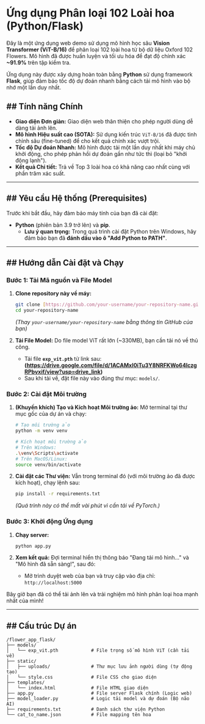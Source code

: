 # Ứng dụng Phân loại 102 Loài hoa (Python/Flask)

Đây là một ứng dụng web demo sử dụng mô hình học sâu **Vision Transformer (ViT-B/16)** để phân loại 102 loài hoa từ bộ dữ liệu Oxford 102 Flowers. Mô hình đã được huấn luyện và tối ưu hóa để đạt độ chính xác **~91.9%** trên tập kiểm tra.

Ứng dụng này được xây dựng hoàn toàn bằng **Python** sử dụng framework **Flask**, giúp đảm bảo tốc độ dự đoán nhanh bằng cách tải mô hình vào bộ nhớ một lần duy nhất.

## ## Tính năng Chính

* **Giao diện Đơn giản:** Giao diện web thân thiện cho phép người dùng dễ dàng tải ảnh lên.
* **Mô hình Hiệu suất cao (SOTA):** Sử dụng kiến trúc `ViT-B/16` đã được tinh chỉnh sâu (fine-tuned) để cho kết quả chính xác vượt trội.
* **Tốc độ Dự đoán Nhanh:** Mô hình được tải một lần duy nhất khi máy chủ khởi động, cho phép phản hồi dự đoán gần như tức thì (loại bỏ "khởi động lạnh").
* **Kết quả Chi tiết:** Trả về Top 3 loài hoa có khả năng cao nhất cùng với phần trăm xác suất.

---

## ## Yêu cầu Hệ thống (Prerequisites)

Trước khi bắt đầu, hãy đảm bảo máy tính của bạn đã cài đặt:

* **Python** (phiên bản 3.9 trở lên) và **pip**.
    * **Lưu ý quan trọng:** Trong quá trình cài đặt Python trên Windows, hãy đảm bảo bạn đã **đánh dấu vào ô "Add Python to PATH"**.

---

## ## Hướng dẫn Cài đặt và Chạy

### **Bước 1: Tải Mã nguồn và File Model**

1.  **Clone repository này về máy:**
    ```bash
    git clone [https://github.com/your-username/your-repository-name.git](https://github.com/your-username/your-repository-name.git)
    cd your-repository-name
    ```
    *(Thay `your-username/your-repository-name` bằng thông tin GitHub của bạn)*

2.  **Tải File Model:** Do file model ViT rất lớn (~330MB), bạn cần tải nó về thủ công.
    * Tải file **`exp_vit.pth`** từ link sau: **(https://drive.google.com/file/d/1ACAMxI0iTu3Y8NRFKWo64lczgRPbvxif/view?usp=drive_link)**
    * Sau khi tải về, đặt file này vào đúng thư mục: `models/`.

### **Bước 2: Cài đặt Môi trường**

1.  **(Khuyến khích) Tạo và Kích hoạt Môi trường ảo:**
    Mở terminal tại thư mục gốc của dự án và chạy:
    ```bash
    # Tạo môi trường ảo
    python -m venv venv
    
    # Kích hoạt môi trường ảo
    # Trên Windows:
    .\venv\Scripts\activate
    # Trên MacOS/Linux:
    source venv/bin/activate
    ```

2.  **Cài đặt các Thư viện:**
    Vẫn trong terminal đó (với môi trường ảo đã được kích hoạt), chạy lệnh sau:
    ```bash
    pip install -r requirements.txt
    ```
    *(Quá trình này có thể mất vài phút vì cần tải về PyTorch.)*

### **Bước 3: Khởi động Ứng dụng**

1.  **Chạy server:**
    ```bash
    python app.py
    ```

2.  **Xem kết quả:**
    Đợi terminal hiển thị thông báo "Đang tải mô hình..." và "Mô hình đã sẵn sàng!", sau đó:
    * Mở trình duyệt web của bạn và truy cập vào địa chỉ: `http://localhost:5000`

Bây giờ bạn đã có thể tải ảnh lên và trải nghiệm mô hình phân loại hoa mạnh nhất của mình!

---

## ## Cấu trúc Dự án

```
/flower_app_flask/
├── models/
│   └── exp_vit.pth            # File trọng số mô hình ViT (cần tải về)
├── static/
│   ├── uploads/               # Thư mục lưu ảnh người dùng (tự động tạo)
│   └── style.css              # File CSS cho giao diện
├── templates/
│   └── index.html             # File HTML giao diện
├── app.py                     # File server Flask chính (Logic web)
├── model_loader.py            # Logic tải model và dự đoán (Bộ não AI)
├── requirements.txt           # Danh sách thư viện Python
└── cat_to_name.json           # File mapping tên hoa
```